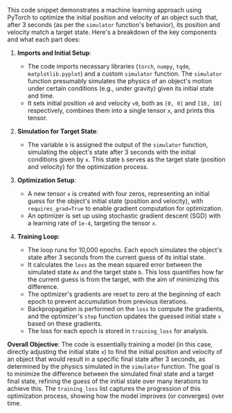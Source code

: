 This code snippet demonstrates a machine learning approach using PyTorch to optimize the initial position and velocity of an object such that, after 3 seconds (as per the `simulator` function's behavior), its position and velocity match a target state. Here's a breakdown of the key components and what each part does:

1. **Imports and Initial Setup**:
    - The code imports necessary libraries (`torch`, `numpy`, `tqdm`, `matplotlib.pyplot`) and a custom `simulator` function. The `simulator` function presumably simulates the physics of an object's motion under certain conditions (e.g., under gravity) given its initial state and time.
    - It sets initial position `x0` and velocity `v0`, both as `[0, 0]` and `[10, 10]` respectively, combines them into a single tensor `x`, and prints this tensor.

2. **Simulation for Target State**:
    - The variable `b` is assigned the output of the `simulator` function, simulating the object's state after 3 seconds with the initial conditions given by `x`. This state `b` serves as the target state (position and velocity) for the optimization process.

3. **Optimization Setup**:
    - A new tensor `x` is created with four zeros, representing an initial guess for the object's initial state (position and velocity), with `requires_grad=True` to enable gradient computation for optimization.
    - An optimizer is set up using stochastic gradient descent (SGD) with a learning rate of `1e-4`, targeting the tensor `x`.

4. **Training Loop**:
    - The loop runs for 10,000 epochs. Each epoch simulates the object's state after 3 seconds from the current guess of its initial state.
    - It calculates the `loss` as the mean squared error between the simulated state `Ax` and the target state `b`. This loss quantifies how far the current guess is from the target, with the aim of minimizing this difference.
    - The optimizer's gradients are reset to zero at the beginning of each epoch to prevent accumulation from previous iterations.
    - Backpropagation is performed on the `loss` to compute the gradients, and the optimizer's `step` function updates the guessed initial state `x` based on these gradients.
    - The loss for each epoch is stored in `training_loss` for analysis.

**Overall Objective**:
The code is essentially training a model (in this case, directly adjusting the initial state `x`) to find the initial position and velocity of an object that would result in a specific final state after 3 seconds, as determined by the physics simulated in the `simulator` function. The goal is to minimize the difference between the simulated final state and a target final state, refining the guess of the initial state over many iterations to achieve this. The `training_loss` list captures the progression of this optimization process, showing how the model improves (or converges) over time.